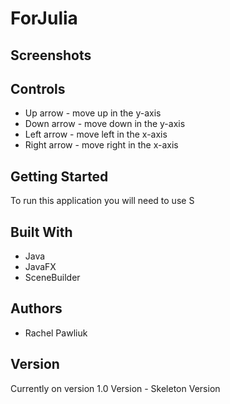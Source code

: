# ForJulia


## Screenshots


## Controls

* Up arrow - move up in the y-axis 
* Down arrow - move down in the y-axis 
* Left arrow - move left in the x-axis 
* Right arrow - move right in the x-axis

## Getting Started

To run this application you will need to use S

## Built With

* Java
* JavaFX
* SceneBuilder


## Authors

* Rachel Pawliuk


## Version

Currently on version 1.0 Version - Skeleton Version
